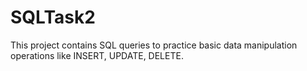 # SQLTask2
This project contains SQL queries to practice basic data manipulation operations like INSERT, UPDATE, DELETE.
